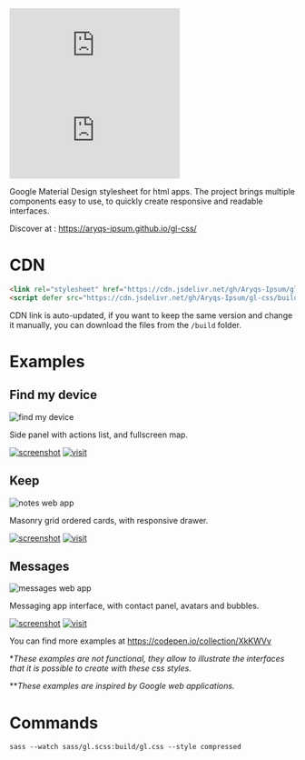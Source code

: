 ![GitHub file size in bytes](https://img.shields.io/github/size/aryqs-ipsum/gl-css/build/gl.css?label=gl.css)
![GitHub file size in bytes](https://img.shields.io/github/size/aryqs-ipsum/gl-css/build/gl.js?label=gl.js)

Google Material Design stylesheet for html apps. The project brings multiple components easy to use, to quickly create responsive and readable interfaces.

Discover at : https://aryqs-ipsum.github.io/gl-css/

# CDN

```html
<link rel="stylesheet" href="https://cdn.jsdelivr.net/gh/Aryqs-Ipsum/gl-css/build/gl.min.css">
<script defer src="https://cdn.jsdelivr.net/gh/Aryqs-Ipsum/gl-css/build/gl.min.js"></script>
```

CDN link is auto-updated, if you want to keep the same version and change it manually, you can download the files from the `/build` folder.

# Examples

## Find my device

![find my device](https://i.imgur.com/1YqvoUcm.png)

Side panel with actions list, and fullscreen map.

[![screenshot](https://i.imgur.com/au9mpmH.png)](https://i.imgur.com/1YqvoUc.png)
[![visit](https://i.imgur.com/IvvlyxS.png)](https://cdpn.io/_aryx_/debug/KKNmJRM/vWMRwGRBWwyr)

## Keep

![notes web app](https://i.imgur.com/qExQmczm.png)

Masonry grid ordered cards, with responsive drawer.

[![screenshot](https://i.imgur.com/au9mpmH.png)](https://i.imgur.com/qExQmcz.png)
[![visit](https://i.imgur.com/IvvlyxS.png)](https://cdpn.io/_aryx_/debug/rNWmEQo/yoAZEpOjGgbr)

## Messages

![messages web app](https://i.imgur.com/DkE09FLm.png)

Messaging app interface, with contact panel, avatars and bubbles.

[![screenshot](https://i.imgur.com/au9mpmH.png)](https://i.imgur.com/DkE09FL.png)
[![visit](https://i.imgur.com/IvvlyxS.png)](https://cdpn.io/_aryx_/debug/rNWwMQV/ZorBaLzPoBvM)

You can find more examples at https://codepen.io/collection/XkKWVv

**These examples are not functional, they allow to illustrate the interfaces that it is possible to create with these css styles.*

***These examples are inspired by Google web applications.*

# Commands

`sass --watch sass/gl.scss:build/gl.css --style compressed`